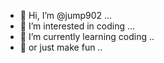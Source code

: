 - 👋 Hi, I’m @jump902 ...
- 👀 I’m interested in coding ...
- 🌱 I’m currently learning coding ..
- 🌱 or just make fun ..

<!---
jump902/jump902 is a ✨ special ✨ repository because its `README.md` (this file) appears on your GitHub profile.
You can click the Preview link to take a look at your changes.
--->

